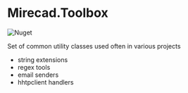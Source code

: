 # Mirecad.Toolbox
![Nuget](https://img.shields.io/nuget/v/Mirecad.Toolbox)

Set of common utility classes used often in various projects

- string extensions
- regex tools
- email senders
- hhtpclient handlers
